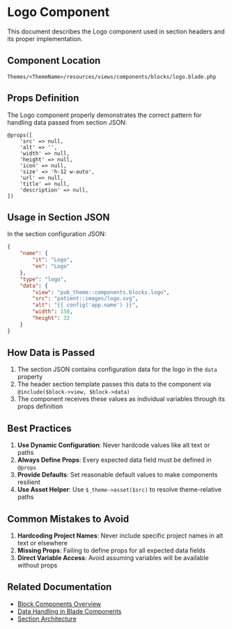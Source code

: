# Logo Component

This document describes the Logo component used in section headers and its proper implementation.

## Component Location

```
Themes/<ThemeName>/resources/views/components/blocks/logo.blade.php
```

## Props Definition

The Logo component properly demonstrates the correct pattern for handling data passed from section JSON:

```blade
@props([
    'src' => null,
    'alt' => '',
    'width' => null,
    'height' => null,
    'icon' => null,
    'size' => 'h-12 w-auto',
    'url' => null,
    'title' => null,
    'description' => null,
])
```

## Usage in Section JSON

In the section configuration JSON:

```json
{
    "name": {
        "it": "Logo",
        "en": "Logo"
    },
    "type": "logo",
    "data": {
        "view": "pub_theme::components.blocks.logo",
        "src": "patient::images/logo.svg",
        "alt": "{{ config('app.name') }}",
        "width": 150,
        "height": 32
    }
}
```

## How Data is Passed

1. The section JSON contains configuration data for the logo in the `data` property
2. The header section template passes this data to the component via `@include($block->view, $block->data)`
3. The component receives these values as individual variables through its props definition

## Best Practices

1. **Use Dynamic Configuration**: Never hardcode values like alt text or paths
2. **Always Define Props**: Every expected data field must be defined in `@props`
3. **Provide Defaults**: Set reasonable default values to make components resilient
4. **Use Asset Helper**: Use `$_theme->asset($src)` to resolve theme-relative paths

## Common Mistakes to Avoid

1. **Hardcoding Project Names**: Never include specific project names in alt text or elsewhere
2. **Missing Props**: Failing to define props for all expected data fields
3. **Direct Variable Access**: Avoid assuming variables will be available without props

## Related Documentation

- [Block Components Overview](./README.md)
- [Data Handling in Blade Components](../blade-data-handling.md)
- [Section Architecture](../sections/README.md)

